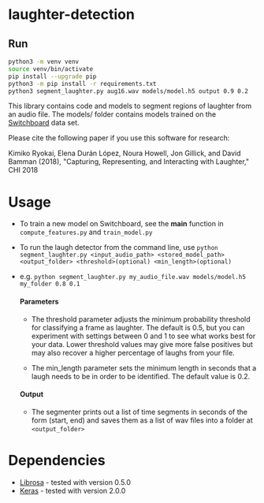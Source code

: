 # laughter-detection

## Run

```sh
python3 -m venv venv
source venv/bin/activate
pip install --upgrade pip
python3 -m pip install -r requirements.txt
python3 segment_laughter.py aug16.wav models/model.h5 output 0.9 0.2
```







This library contains code and models to segment  regions of laughter from an audio file. The models/ folder contains models trained on the [Switchboard](https://catalog.ldc.upenn.edu/ldc97s62) data set.

Please cite the following paper if you use this software for research:

Kimiko Ryokai, Elena Durán López, Noura Howell, Jon Gillick, and David Bamman (2018), "Capturing, Representing, and Interacting with Laughter," CHI 2018

# Usage
- To train a new model on Switchboard, see the __main__ function in `compute_features.py` and `train_model.py`
- To run the laugh detector from the command line, use `python segment_laughter.py <input_audio_path> <stored_model_path> <output_folder> <threshold>(optional) <min_length>(optional)`
- e.g. `python segment_laughter.py my_audio_file.wav models/model.h5 my_folder 0.8 0.1`

  #### Parameters
  - The threshold parameter adjusts the minimum probability threshold for classifying a frame as laughter. The default is 0.5, but you can  experiment with settings between 0 and 1 to see what works best for your data. Lower threshold values may give more false positives but may also recover a higher percentage of laughs from your file.

  - The min_length parameter sets the minimum length in seconds that a laugh needs to be in order to be identified. The default value is 0.2.


  #### Output
  - The segmenter prints out a list of time segments in seconds of the form (start, end) and saves them as a list of wav files into a folder at `<output_folder>`
  
# Dependencies
- [Librosa](http://librosa.github.io/librosa/) - tested with version 0.5.0
- [Keras](https://keras.io/) - tested with version 2.0.0
